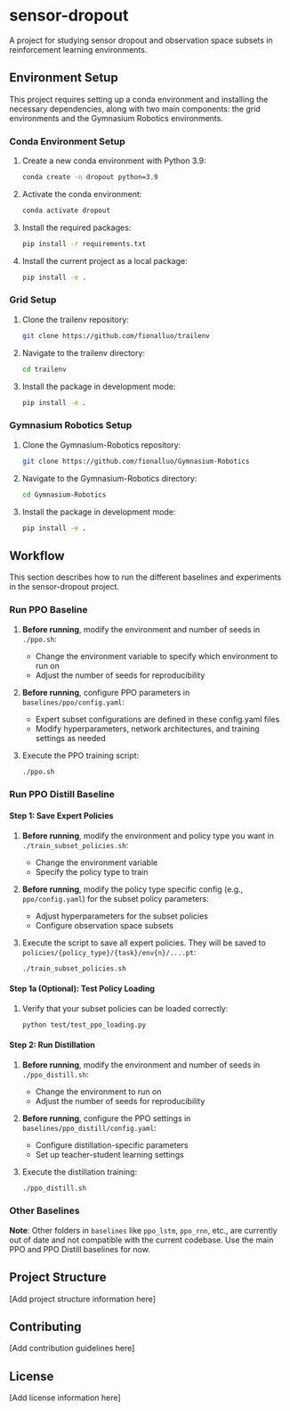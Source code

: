 # sensor-dropout

A project for studying sensor dropout and observation space subsets in reinforcement learning environments.

## Environment Setup

This project requires setting up a conda environment and installing the necessary dependencies, along with two main components: the grid environments and the Gymnasium Robotics environments.

### Conda Environment Setup

1. Create a new conda environment with Python 3.9:
   ```bash
   conda create -n dropout python=3.9
   ```

2. Activate the conda environment:
   ```bash
   conda activate dropout
   ```

3. Install the required packages:
   ```bash
   pip install -r requirements.txt
   ```

4. Install the current project as a local package:
   ```bash
   pip install -e .
   ```

### Grid Setup

1. Clone the trailenv repository:
   ```bash
   git clone https://github.com/fionalluo/trailenv
   ```

2. Navigate to the trailenv directory:
   ```bash
   cd trailenv
   ```

3. Install the package in development mode:
   ```bash
   pip install -e .
   ```

### Gymnasium Robotics Setup

1. Clone the Gymnasium-Robotics repository:
   ```bash
   git clone https://github.com/fionalluo/Gymnasium-Robotics
   ```

2. Navigate to the Gymnasium-Robotics directory:
   ```bash
   cd Gymnasium-Robotics
   ```

3. Install the package in development mode:
   ```bash
   pip install -e .
   ```

## Workflow

This section describes how to run the different baselines and experiments in the sensor-dropout project.

### Run PPO Baseline

1. **Before running**, modify the environment and number of seeds in `./ppo.sh`:
   - Change the environment variable to specify which environment to run on
   - Adjust the number of seeds for reproducibility

2. **Before running**, configure PPO parameters in `baselines/ppo/config.yaml`:
   - Expert subset configurations are defined in these config.yaml files
   - Modify hyperparameters, network architectures, and training settings as needed

3. Execute the PPO training script:
   ```bash
   ./ppo.sh
   ```

### Run PPO Distill Baseline

#### Step 1: Save Expert Policies

1. **Before running**, modify the environment and policy type you want in `./train_subset_policies.sh`:
   - Change the environment variable
   - Specify the policy type to train

2. **Before running**, modify the policy type specific config (e.g., `ppo/config.yaml`) for the subset policy parameters:
   - Adjust hyperparameters for the subset policies
   - Configure observation space subsets

3. Execute the script to save all expert policies. They will be saved to `policies/{policy_type}/{task}/env{n}/....pt`:
   ```bash
   ./train_subset_policies.sh
   ```

#### Step 1a (Optional): Test Policy Loading

1. Verify that your subset policies can be loaded correctly:
   ```bash
   python test/test_ppo_loading.py
   ```

#### Step 2: Run Distillation

1. **Before running**, modify the environment and number of seeds in `./ppo_distill.sh`:
   - Change the environment to run on
   - Adjust the number of seeds for reproducibility

2. **Before running**, configure the PPO settings in `baselines/ppo_distill/config.yaml`:
   - Configure distillation-specific parameters
   - Set up teacher-student learning settings

3. Execute the distillation training:
   ```bash
   ./ppo_distill.sh
   ```

### Other Baselines

**Note**: Other folders in `baselines` like `ppo_lstm`, `ppo_rnn`, etc., are currently out of date and not compatible with the current codebase. Use the main PPO and PPO Distill baselines for now. 

## Project Structure

[Add project structure information here]

## Contributing

[Add contribution guidelines here]

## License

[Add license information here]

